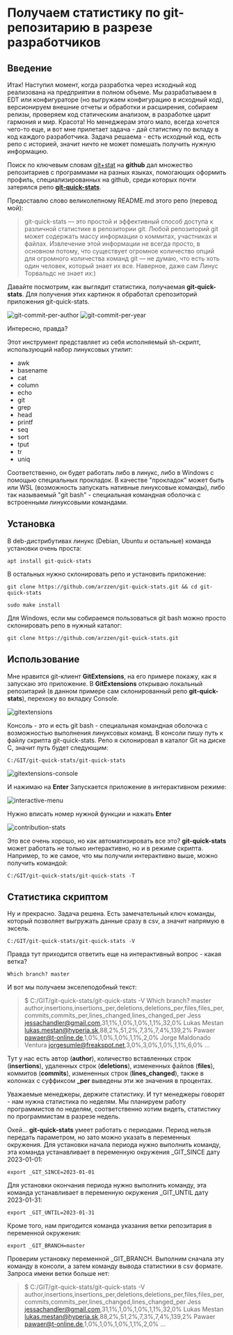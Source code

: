 # Получаем статистику по git-репозитарию в разрезе разработчиков

## Введение

Итак! Наступил момент, когда разработка через исходный код реализована на предприятии в полном объеме. Мы разрабатываем в EDT или конфигураторе (но выгружаем конфигурацию в исходный код), версионируем внешние отчеты и обработки и расширения, собираем релизы, проверяем код статическим анализом, в разработке царит гармония и мир. Красота!
Но менеджерам этого мало, всегда хочется чего-то еще, и вот мне прилетает задача - дай статистику по вкладу в код каждого разработчика.
Задача решаема - есть исходный код, есть репо с историей, значит ничто не может помешать получить нужную информацию.

Поиск по ключевым словам [git+stat](https://github.com/search?q=git+stat) на **github** дал множество репозитариев с программами на разных языках, помогающих оформить профиль, специализированных на github, среди которых почти затерялся репо **[git-quick-stats](https://github.com/arzzen/git-quick-stats)**.

Предоставлю слово великолепному README.md этого репо (перевод мой):
> git-quick-stats — это простой и эффективный способ доступа к различной статистике в репозитории git.
> Любой репозиторий git может содержать массу информации о коммитах, участниках и файлах. Извлечение этой информации не всегда просто, в основном потому, что существует огромное количество опций для огромного количества команд git — не думаю, что есть хоть один человек, который знает их все. Наверное, даже сам Линус Торвальдс не знает их:)

Давайте посмотрим, как выглядит статистика, получаемая **git-quick-stats**. Для получения этих картинок я обработал срепозиторий приложения git-quick-stats.

![git-commit-per-author](https://github.com/yuriybylinkin/git_stat/raw/main/Image/01-Intro-git-commit-per-author.png)
![git-commit-per-year](https://github.com/yuriybylinkin/git_stat/raw/main/Image/02-Intro-git-commit-per-year.png)

Интересно, правда?

Этот инструмент представляет из себя исполняемый sh-скрипт, использующий набор линуксовых утилит:
- awk
- basename
- cat
- column
- echo
- git
- grep
- head
- printf
- seq
- sort
- tput
- tr
- uniq

Соответственно, он будет работать либо в линукс, либо в Windows с помощью специальных прокладок. В качестве "прокладок" может быть или WSL (возможность запускать нативные линуксовые команды), либо так называемый "git bash" - специальная командная оболочка с встроенными линуксовыми командами.

## Установка

В deb-дистрибутивах линукс (Debian, Ubuntu и остальные) команда установки очень проста:

`apt install git-quick-stats`

В остальных нужно склонировать репо и установить приложение:

`git clone https://github.com/arzzen/git-quick-stats.git && cd git-quick-stats`

`sudo make install`

Для Windows, если мы собираемся пользоваться git bash можно просто склонировать репо в нужный каталог:

`git clone https://github.com/arzzen/git-quick-stats.git`

## Использование

Мне нравится git-клиент **GitExtensions**, на его примере покажу, как я запускаю это приложение. В **GitExtensions** открываю локальный репозитарий (в данном примере сам склонированный репо **git-quick-stats**), перехожу во вкладку Console.

![gitextensions](https://github.com/yuriybylinkin/git_stat/raw/main/Image/03-Use-git-extensions.png)

Консоль - это и есть git bash - специальная командная оболочка с возможностью выполнения линуксовых команд. 
В консоли пишу путь к файлу скрипта git-quick-stats. Репо я склонировал в каталог Git на диске C, значит путь будет следующим:

`C:/GIT/git-quick-stats/git-quick-stats`

![gitextensions-console](https://github.com/yuriybylinkin/git_stat/raw/main/Image/04-Use-git-extensions-console.png)

И нажимаю на **Enter**
Запускается приложение в интерактивном режиме:

![interactive-menu](https://github.com/yuriybylinkin/git_stat/raw/main/Image/05-Use-interactive-menu.png)

Нужно вписать номер нужной функции и нажать **Enter**

![contribution-stats](https://github.com/yuriybylinkin/git_stat/raw/main/Image/06-Use-contribution-stats.png)

Это все очень хорошо, но как автоматизировать все это?
**git-quick-stats** может работать не только интерактивно, но и в режиме скрипта. Например, то же самое, что мы получили интерактивно выше, можно получить командой:

`C:/GIT/git-quick-stats/git-quick-stats -T`

## Статистика скриптом

Ну и прекрасно. Задача решена. Есть замечательный ключ команды, который позволяет выгружать данные сразу в csv, а значит напрямую в эксель.

`C:/GIT/git-quick-stats/git-quick-stats -V`

Правда тут приходится ответить еще на интерактивный вопрос - какая ветка?

`Which branch? master`

И вот мы получаем экселеподобный текст:
> $ C:/GIT/git-quick-stats/git-quick-stats -V
> Which branch? master
> author,insertions,insertions_per,deletions,deletions_per,files,files_per,commits,commits_per,lines_changed,lines_changed_per
>  Jess <jessachandler@gmail.com>,31,1%,1,0%,1,0%,1,1%,32,0%
>  Lukas Mestan <lukas.mestan@hyperia.sk>,88,2%,51,2%,7,3%,7,4%,139,2%
>  Pawaer <pawaer@t-online.de>,1,0%,1,0%,1,0%,1,1%,2,0%
>  Jorge Maldonado Ventura <jorgesumle@freakspot.net>,3,0%,3,0%,1,0%,1,1%,6,0%
>  ...

Тут у нас есть автор (**author**), количество вставленных строк (**insertions**), удаленных строк (**deletions**), измененных файлов (**files**), коммитов (**commits**), измененных строк (**lines_changed**), также в колонках с суффиксом **_per** выведены эти же значения в процентах.

Уважаемые менеджеры, держите статистику.
И тут менеджеры говорят - нам нужна статистика по неделям. Мы планируем работу программистов по неделям, соответственно хотим видеть, статистику по программистам в разрезе недель.

Окей... **git-quick-stats** умеет работать с периодами. Период нельзя передать параметром, но зато можно указать в переменных окружения.
Для установки начала периода нужно выполнить команду, эта команда устанавливает в переменную окружения _GIT_SINCE дату 2023-01-01:

`export _GIT_SINCE=2023-01-01`

Для установки окончания периода нужно выполнить команду, эта команда устанавливает в переменную окружения _GIT_UNTIL дату 2023-01-31:

`export _GIT_UNTIL=2023-01-31`

Кроме того, нам пригодится команда указания ветки репозитария в переменной окружения:

`export _GIT_BRANCH=master`

Проверим установку переменной _GIT_BRANCH. Выполним сначала эту команду в консоли, а затем команду вывода статистики в csv формате. Запроса имени ветки больше нет:

> $ C:/GIT/git-quick-stats/git-quick-stats -V
> author,insertions,insertions_per,deletions,deletions_per,files,files_per,commits,commits_per,lines_changed,lines_changed_per
>  Jess <jessachandler@gmail.com>,31,1%,1,0%,1,0%,1,1%,32,0%
>  Lukas Mestan <lukas.mestan@hyperia.sk>,88,2%,51,2%,7,3%,7,4%,139,2%
>  Pawaer <pawaer@t-online.de>,1,0%,1,0%,1,0%,1,1%,2,0%
> ...
